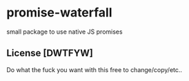 # promise-waterfall
small package to use native JS promises  



## License [DWTFYW] 
  Do what the fuck you want with this free to change/copy/etc..


